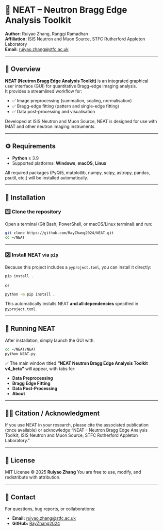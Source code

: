 
# 🧠 NEAT – Neutron Bragg Edge Analysis Toolkit

**Author:** Ruiyao Zhang, Ranggi Ramadhan  
**Affiliation:** ISIS Neutron and Muon Source, STFC Rutherford Appleton Laboratory  
**Email:** ruiyao.zhang@stfc.ac.uk  

---

## 📘 Overview

**NEAT (Neutron Bragg Edge Analysis Toolkit)** is an integrated graphical user interface (GUI) for quantitative Bragg-edge imaging analysis.  
It provides a streamlined workflow for:
- ✅ Image preprocessing (summation, scaling, normalisation)  
- ✅ Bragg-edge fitting (pattern and single-edge fitting)  
- ✅ Data post-processing and visualisation  

Developed at ISIS Neutron and Muon Source, NEAT is designed for use with IMAT and other neutron imaging instruments.

---

## ⚙️ Requirements

- **Python** ≥ 3.9  
- Supported platforms: **Windows**, **macOS**, **Linux**

All required packages (PyQt5, matplotlib, numpy, scipy, astropy, pandas, psutil, etc.) will be installed automatically.

---

## 🚀 Installation

### 1️⃣ Clone the repository
Open a terminal (Git Bash, PowerShell, or macOS/Linux terminal) and run:
```bash
git clone https://github.com/RayZhang2024/NEAT.git
cd ~/NEAT
````

---

### 2️⃣ Install NEAT via `pip`

Because this project includes a `pyproject.toml`, you can install it directly:

```bash
pip install .
```

or

```bash
python -m pip install .
```

This automatically installs NEAT **and all dependencies** specified in `pyproject.toml`.


---

## 🧠 Running NEAT

After installation, simply launch the GUI with:

```bash
cd ~/NEAT/NEAT
python NEAT.py
```

✅ The main window titled
**“NEAT Neutron Bragg Edge Analysis Toolkit v4_beta”**
will appear, with tabs for:

* **Data Preprocessing**
* **Bragg Edge Fitting**
* **Data Post-Processing**
* **About**

---

## 🧑‍💻 Citation / Acknowledgment

If you use NEAT in your research, please cite the associated publication (once available) or acknowledge
“NEAT – Neutron Bragg Edge Analysis Toolkit, ISIS Neutron and Muon Source, STFC Rutherford Appleton Laboratory.”

---

## 📜 License

MIT License © 2025 **Ruiyao Zhang**
You are free to use, modify, and redistribute with attribution.

---

## 📧 Contact

For questions, bug reports, or collaborations:

* **Email:** [ruiyao.zhang@stfc.ac.uk](mailto:ruiyao.zhang@stfc.ac.uk)
* **GitHub:** [RayZhang2024](https://github.com/RayZhang2024)

```
